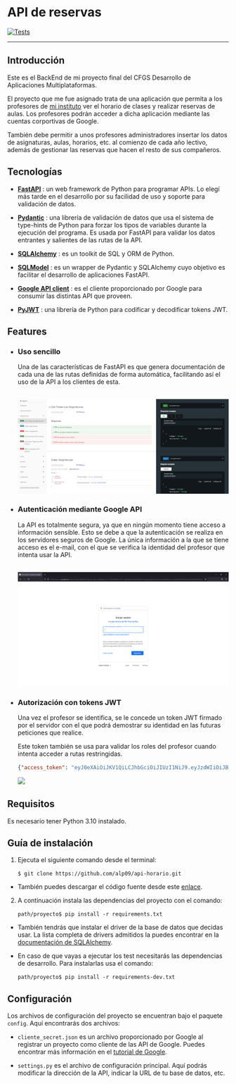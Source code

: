 
# API de reservas

[![Tests](https://github.com/alp09/api-horario/actions/workflows/tests.yml/badge.svg)](https://github.com/alp09/api-horario/actions/workflows/tests.yml)

---

## Introducción

Este es el BackEnd de mi proyecto final del CFGS Desarrollo de Aplicaciones Multiplataformas.

El proyecto que me fue asignado trata de una aplicación que permita a los profesores de [mi instituto](http://www.iestorredelrey.es/es/) ver el horario de clases y realizar reservas de aulas. Los profesores podrán acceder a dicha aplicación mediante las cuentas corportivas de Google.

También debe permitir a unos profesores administradores insertar los datos de asignaturas, aulas, horarios, etc. al comienzo de cada año lectivo, además de gestionar las reservas que hacen el resto de sus compañeros.  


## Tecnologías

* **[FastAPI](https://github.com/tiangolo/fastapi)** : un web framework de Python para programar APIs. Lo elegí más tarde en el desarrollo por su facilidad de uso y soporte para validación de datos.  


* **[Pydantic](https://github.com/samuelcolvin/pydantic)** : una librería de validación de datos que usa el sistema de type-hints de Python para forzar los tipos de variables durante la ejecución del programa. Es usada por FastAPI para validar los datos entrantes y salientes de las rutas de la API. 


* **[SQLAlchemy](https://github.com/sqlalchemy/sqlalchemy)** : es un toolkit de SQL y ORM de Python.   


* **[SQLModel](https://github.com/tiangolo/sqlmodel)** : es un wrapper de Pydantic y SQLAlchemy cuyo objetivo es facilitar el desarrollo de aplicaciones FastAPI.


* **[Google API client](https://github.com/googleapis/google-api-python-client)** : es el cliente proporcionado por Google para consumir las distintas API que proveen. 


* **[PyJWT](https://github.com/jpadilla/pyjwt)** : una librería de Python para codificar y decodificar tokens JWT.


## Features

- ### Uso sencillo

    Una de las características de FastAPI es que genera documentación de cada una de las rutas definidas de forma automática, facilitando así el uso de la API a los clientes de esta. 

    &nbsp;
	![Imagen de la documentación de la API](assets/imagen-docs.png)

- ### Autenticación mediante Google API

    La API es totalmente segura, ya que en ningún momento tiene acceso a información sensible. Esto se debe a que la autenticación se realiza en los servidores seguros de Google. La única información a la que se tiene acceso es el e-mail, con el que se verifica la identidad del profesor que intenta usar la API. 

    &nbsp;
    ![Imagen de la pantalla de login de Google](assets/imagen-google-login.png)

- ### Autorización con tokens JWT

    Una vez el profesor se identifica, se le concede un token JWT firmado por el servidor con el que podrá demostrar su identidad en las futuras peticiones que realice.
    
    Este token también se usa para validar los roles del profesor cuando intenta acceder a rutas restringidas. 

    ```json
    {"access_token": "eyJ0eXAiOiJKV1QiLCJhbGciOiJIUzI1NiJ9.eyJzdWIiOiJBTFAiLCJleHAiOjE2NTU0MTEyMzN9.S_YPiRapP_v3dCCn4OdR0Iy8QC_CtMo4-BD7OTExeAU", "token_type": "bearer"}
    ```

    [![](http://jwt.io/img/badge.svg)](https://jwt.io/)


## Requisitos

Es necesario tener Python 3.10 instalado.	

## Guía de instalación

1. Ejecuta el siguiente comando desde el terminal:
	
    ```shell
    $ git clone https://github.com/alp09/api-horario.git
    ```

* También puedes descargar el código fuente desde este [enlace](https://github.com/alp09/api-horario/archive/refs/heads/main.zip).


2. A continuación instala las dependencias del proyecto con el comando:

    ```shell
    path/proyecto$ pip install -r requirements.txt
    ```

* También tendrás que instalar el driver de la base de datos que decidas usar. La lista completa de drivers admitidos la puedes encontrar en la [documentación de SQLAlchemy](https://docs.sqlalchemy.org/en/14/core/engines.html#database-urls).


* En caso de que vayas a ejecutar los test necesitarás las dependencias de desarrollo. Para instalarlas usa el comando:

    ```shell
    path/proyecto$ pip install -r requirements-dev.txt
    ```

## Configuración

Los archivos de configuración del proyecto se encuentran bajo el paquete `config`. Aquí encontrarás dos archivos:

* `cliente_secret.json` es un archivo proporcionado por Google al registrar un proyecto como cliente de las API de Google. Puedes encontrar más información en el [tutorial de Google](https://developers.google.com/identity/sign-in/web/sign-in).


* `settings.py` es el archivo de configuración principal. Aquí podrás modificar la dirección de la API, indicar la URL de tu base de datos, etc.
